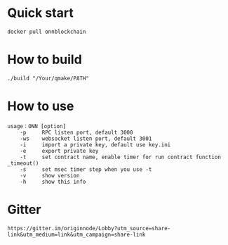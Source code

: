 
# Quick start
  
    docker pull onnblockchain

# How to build
  
    ./build "/Your/qmake/PATH"

# How to use
  
    usage：ONN [option]
        -p     RPC listen port, default 3000
        -ws    websocket listen port, default 3001
        -i     import a private key, default use key.ini
        -e     export private key
        -t     set contract name, enable timer for run contract function _timeout()
        -s     set msec timer step when you use -t
        -v     show version
        -h     show this info

# Gitter
  
    https://gitter.im/originnode/Lobby?utm_source=share-link&utm_medium=link&utm_campaign=share-link
